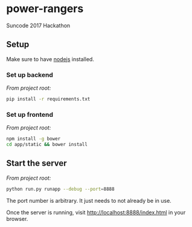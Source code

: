 # power-rangers
Suncode 2017 Hackathon

## Setup
Make sure to have [nodejs](https://nodejs.org/en/download/) installed.

### Set up backend
*From project root:*
```sh
pip install -r requirements.txt
```

### Set up frontend
*From project root:*
```sh
npm install -g bower
cd app/static && bower install
```

## Start the server
*From project root:*
```sh
python run.py runapp --debug --port=8888
```
The port number is arbitrary. It just needs to not already be in use. 

Once the server is running, visit <http://localhost:8888/index.html> in your browser.
